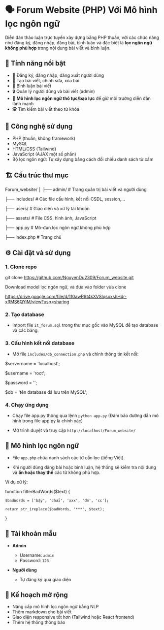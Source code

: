 # 🗣️ Forum Website (PHP) Với Mô hình lọc ngôn ngữ

Diễn đàn thảo luận trực tuyến xây dựng bằng PHP thuần, với các chức năng như đăng ký, đăng nhập, đăng bài, bình luận và đặc biệt là **lọc ngôn ngữ không phù hợp** trong nội dung bài viết và bình luận.

## 🚀 Tính năng nổi bật

- 👥 Đăng ký, đăng nhập, đăng xuất người dùng
- 📝 Tạo bài viết, chỉnh sửa, xóa bài
- 💬 Bình luận bài viết
- 🔒 Quản lý người dùng và bài viết (admin)
- 🧹 **Mô hình lọc ngôn ngữ thô tục/bạo lực** để giữ môi trường diễn đàn lành mạnh
- 🕵️ Tìm kiếm bài viết theo từ khóa

## 🧠 Công nghệ sử dụng

- PHP (thuần, không framework)
- MySQL
- HTML/CSS (Tailwind)
- JavaScript (AJAX một số phần)
- Bộ lọc ngôn ngữ: Tự xây dựng bằng cách đối chiếu danh sách từ cấm

## 🏗️ Cấu trúc thư mục

Forum_website/
│
├── admin/               # Trang quản trị bài viết và người dùng

├── includes/            # Các file cấu hình, kết nối CSDL, session,...

├── users/               # Giao diện và xử lý tài khoản

├── assets/              # File CSS, hình ảnh, JavaScript

├── app.py               # Mô-đun lọc ngôn ngữ không phù hợp

├── index.php            # Trang chủ

## ⚙️ Cài đặt và sử dụng

### 1. Clone repo

git clone https://github.com/NguyenDu2309/Forum_website.git

Download model lọc ngôn ngữ, và đưa vào folder vừa clone

https://drive.google.com/file/d/110awR9t4kXVSIqsoxshHdr-xRMS6QYiM/view?usp=sharing

### 2. Tạo database

- Import file `it_forum.sql` trong thư mục gốc vào MySQL để tạo database và các bảng.

### 3. Cấu hình kết nối database

- Mở file `includes/db_connection.php` và chỉnh thông tin kết nối:

$servername = 'localhost';

$username = 'root';

$password = '';

$db = 'tên database đã lưu trên MySQL';

### 4. Chạy ứng dụng

- Chạy file app.py thông qua lệnh `python app.py` (Đảm bảo đường dẫn mô hình trong file app.py là chính xác)

- Mở trình duyệt và truy cập `http://localhost/Forum_website/`


## 🧼 Mô hình lọc ngôn ngữ

- File `app.php` chứa danh sách các từ cần lọc (tiếng Việt).

- Khi người dùng đăng bài hoặc bình luận, hệ thống sẽ kiểm tra nội dung và **ẩn hoặc thay thế** các từ không phù hợp.

Ví dụ xử lý:

function filterBadWords($text) {

    $badWords = ['bậy', 'chửi', 'xxx', 'đm', 'cc'];

    return str_ireplace($badWords, '***', $text);

}

## 🔐 Tài khoản mẫu

- **Admin**
  - Username: `admin`
  - Password: `123`

- **Người dùng**
  - Tự đăng ký qua giao diện

## 📌 Kế hoạch mở rộng

- Nâng cấp mô hình lọc ngôn ngữ bằng NLP
- Thêm markdown cho bài viết
- Giao diện responsive tốt hơn (Tailwind hoặc React frontend)
- Thêm hệ thống thông báo


